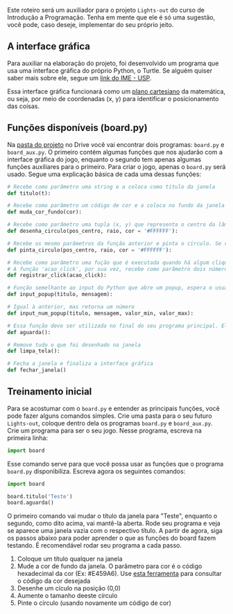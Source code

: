 Este roteiro será um auxiliador para o projeto `Lights-out` do curso de Introdução a Programação.
Tenha em mente que ele é só uma sugestão, você pode, caso deseje, implementar do seu próprio jeito.

## A interface gráfica

Para auxiliar na elaboração do projeto, foi desenvolvido um programa que usa uma interface gráfica do próprio Python, o Turtle. Se alguém quiser saber mais sobre ele, segue um [link do IME - USP](https://panda.ime.usp.br/pensepy/static/pensepy/03-PythonTurtle/olatartaruga.html).

Essa interface gráfica funcionará como um [plano cartesiano](https://www.todamateria.com.br/plano-cartesiano/) da matemática, ou seja, por meio de coordenadas (x, y) para identificar o posicionamento das coisas.

## Funções disponíveis (board.py)

Na [pasta do projeto](https://drive.google.com/drive/folders/1fFD45qTN2EFP9Vm2mghrMAId7tQmf4r9) no Drive você vai encontrar dois programas: `board.py` e `board_aux.py`. O primeiro contém algumas funções que nos ajudarão com a interface gráfica do jogo, enquanto o segundo tem apenas algumas funções auxiliares para o primeiro. Para criar o jogo, apenas o `board.py` será usado. Segue uma explicação básica de cada uma dessas funções:

```python
# Recebe como parâmetro uma string e a coloca como título da janela
def titulo(t):

# Recebe como parâmetro um código de cor e a coloca no fundo da janela
def muda_cor_fundo(cor):

# Recebe como parâmetro uma tupla (x, y) que representa o centro da lâmpada (círculo), o raio e o código da cor, e desenha o cículo conforme os parâmetros. Se você não enviar um terceiro parâmetro (cor) o círculo será branco.
def desenha_circulo(pos_centro, raio, cor = '#FFFFFF'):

# Recebe os mesmo parâmetros da função anterior e pinta o círculo. Se você não enviar um terceiro parâmetro (cor) o círculo será branco.
def pinta_circulo(pos_centro, raio, cor = '#FFFFFF'):

# Recebe como parâmetro uma fução que é executada quando há algum clique na janela.
# A função 'acao_click', por sua vez, recebe como parâmetro dois números x e y, que correspondem às coordenadas do local em que foi clicado na janela
def registrar_click(acao_click):

# Função semelhante ao input do Python que abre um popup, espera o usuário digitar um texto e retorna em forma de string
def input_popup(titulo, mensagem):

# Igual à anterior, mas retorna um número
def input_num_popup(titulo, mensagem, valor_min, valor_max):

# Essa função deve ser utilizada no final do seu programa principal. Ela é responsável por manter a janela aberta e aguardar alguma ação a ser realizada pelo usuário
def aguarda():

# Remove tudo o que foi desenhado na janela
def limpa_tela():

# Fecha a janela e finaliza a interface gráfica
def fechar_janela()
```

## Treinamento inicial

Para se acostumar com o `board.py` e entender as principais funções, você pode fazer alguns comandos simples. Crie uma pasta para o seu futuro `Lights-out`, coloque dentro dela os programas `board.py` e `board_aux.py`. Crie um programa para ser o seu jogo. Nesse programa, escreva na primeira linha:

```python
import board
```

Esse comando serve para que você possa usar as funções que o programa `board.py` disponibiliza. Escreva agora os seguintes comandos:

```python
import board

board.titulo('Teste')
board.aguarda()
```

O primeiro comando vai mudar o título da janela para "Teste", enquanto o segundo, como dito acima, vai mantê-la aberta. Rode seu programa e veja se aparece uma janela vazia com o respectivo título. A partir de agora, siga os passos abaixo para poder aprender o que as funções do board fazem testando. É recomendável rodar seu programa a cada passo.

1. Coloque um título qualquer na janela
2. Mude a cor de fundo da janela. O parâmetro para cor é o código hexadecimal da cor (Ex: #E459A6). Use [esta ferramenta](https://html-color-codes.info/Codigos-de-Cores-HTML/) para consultar o código da cor desejada
3. Desenhe um cículo na posição (0,0)
4. Aumente o tamanho deeste círculo
5. Pinte o círculo (usando novamente um código de cor)

